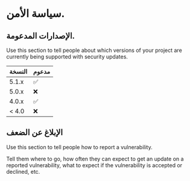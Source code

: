 # سياسة الأمن.

## الإصدارات المدعومة.

Use this section to tell people about which versions of your project are
currently being supported with security updates.

| النسخة | مدعوم |
| ------- | ------------------ |
| 5.1.x | :white_check_mark: |
| 5.0.x | :x:                |
| 4.0.x | :white_check_mark: |
| < 4.0 | :x:                |

## الإبلاغ عن الضعف

Use this section to tell people how to report a vulnerability.

Tell them where to go, how often they can expect to get an update on a
reported vulnerability, what to expect if the vulnerability is accepted or
declined, etc.
